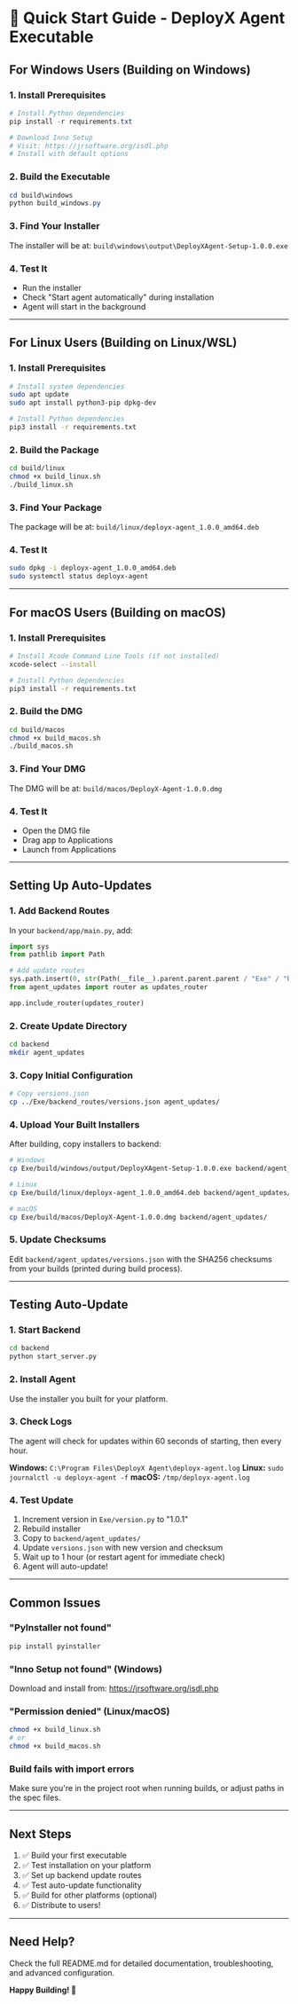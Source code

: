 # 🚀 Quick Start Guide - DeployX Agent Executable

## For Windows Users (Building on Windows)

### 1. Install Prerequisites

```powershell
# Install Python dependencies
pip install -r requirements.txt

# Download Inno Setup
# Visit: https://jrsoftware.org/isdl.php
# Install with default options
```

### 2. Build the Executable

```powershell
cd build\windows
python build_windows.py
```

### 3. Find Your Installer

The installer will be at: `build\windows\output\DeployXAgent-Setup-1.0.0.exe`

### 4. Test It

- Run the installer
- Check "Start agent automatically" during installation
- Agent will start in the background

---

## For Linux Users (Building on Linux/WSL)

### 1. Install Prerequisites

```bash
# Install system dependencies
sudo apt update
sudo apt install python3-pip dpkg-dev

# Install Python dependencies
pip3 install -r requirements.txt
```

### 2. Build the Package

```bash
cd build/linux
chmod +x build_linux.sh
./build_linux.sh
```

### 3. Find Your Package

The package will be at: `build/linux/deployx-agent_1.0.0_amd64.deb`

### 4. Test It

```bash
sudo dpkg -i deployx-agent_1.0.0_amd64.deb
sudo systemctl status deployx-agent
```

---

## For macOS Users (Building on macOS)

### 1. Install Prerequisites

```bash
# Install Xcode Command Line Tools (if not installed)
xcode-select --install

# Install Python dependencies
pip3 install -r requirements.txt
```

### 2. Build the DMG

```bash
cd build/macos
chmod +x build_macos.sh
./build_macos.sh
```

### 3. Find Your DMG

The DMG will be at: `build/macos/DeployX-Agent-1.0.0.dmg`

### 4. Test It

- Open the DMG file
- Drag app to Applications
- Launch from Applications

---

## Setting Up Auto-Updates

### 1. Add Backend Routes

In your `backend/app/main.py`, add:

```python
import sys
from pathlib import Path

# Add update routes
sys.path.insert(0, str(Path(__file__).parent.parent.parent / "Exe" / "backend_routes"))
from agent_updates import router as updates_router

app.include_router(updates_router)
```

### 2. Create Update Directory

```bash
cd backend
mkdir agent_updates
```

### 3. Copy Initial Configuration

```bash
# Copy versions.json
cp ../Exe/backend_routes/versions.json agent_updates/
```

### 4. Upload Your Built Installers

After building, copy installers to backend:

```bash
# Windows
cp Exe/build/windows/output/DeployXAgent-Setup-1.0.0.exe backend/agent_updates/

# Linux
cp Exe/build/linux/deployx-agent_1.0.0_amd64.deb backend/agent_updates/

# macOS
cp Exe/build/macos/DeployX-Agent-1.0.0.dmg backend/agent_updates/
```

### 5. Update Checksums

Edit `backend/agent_updates/versions.json` with the SHA256 checksums from your builds (printed during build process).

---

## Testing Auto-Update

### 1. Start Backend

```bash
cd backend
python start_server.py
```

### 2. Install Agent

Use the installer you built for your platform.

### 3. Check Logs

The agent will check for updates within 60 seconds of starting, then every hour.

**Windows:** `C:\Program Files\DeployX Agent\deployx-agent.log`
**Linux:** `sudo journalctl -u deployx-agent -f`
**macOS:** `/tmp/deployx-agent.log`

### 4. Test Update

1. Increment version in `Exe/version.py` to "1.0.1"
2. Rebuild installer
3. Copy to `backend/agent_updates/`
4. Update `versions.json` with new version and checksum
5. Wait up to 1 hour (or restart agent for immediate check)
6. Agent will auto-update!

---

## Common Issues

### "PyInstaller not found"
```bash
pip install pyinstaller
```

### "Inno Setup not found" (Windows)
Download and install from: https://jrsoftware.org/isdl.php

### "Permission denied" (Linux/macOS)
```bash
chmod +x build_linux.sh
# or
chmod +x build_macos.sh
```

### Build fails with import errors
Make sure you're in the project root when running builds, or adjust paths in the spec files.

---

## Next Steps

1. ✅ Build your first executable
2. ✅ Test installation on your platform
3. ✅ Set up backend update routes
4. ✅ Test auto-update functionality
5. ✅ Build for other platforms (optional)
6. ✅ Distribute to users!

---

## Need Help?

Check the full README.md for detailed documentation, troubleshooting, and advanced configuration.

**Happy Building! 🎉**

